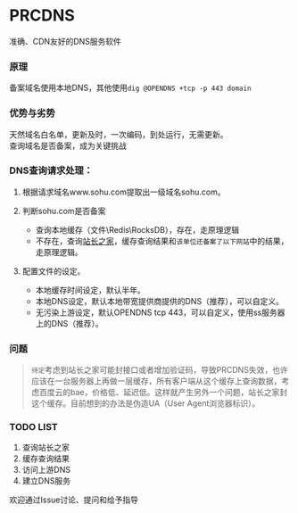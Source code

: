 # PRCDNS
准确、CDN友好的DNS服务软件
### 原理
备案域名使用本地DNS，其他使用`dig @OPENDNS +tcp -p 443 domain`
### 优势与劣势
天然域名白名单，更新及时，一次编码，到处运行，无需更新。   
查询域名是否备案，成为关键挑战
### DNS查询请求处理：

 1. 根据请求域名www.sohu.com提取出一级域名sohu.com。
 2. 判断sohu.com是否备案
    - 查询本地缓存（文件\Redis\RocksDB），存在，走原理逻辑
    - 不存在，查询[站长之家](http://icp.chinaz.com/sohu.com)，缓存查询结果和`该单位还备案了以下网站`中的结果，走原理逻辑。
    
 3. 配置文件的设定。
    - 本地缓存时间设定，默认半年。
    - 本地DNS设定，默认本地带宽提供商提供的DNS（推荐），可以自定义。
    - 无污染上游设定，默认OPENDNS tcp 443，可以自定义，使用ss服务器上的DNS（推荐）。

### 问题
>`待定`考虑到站长之家可能封接口或者增加验证码，导致PRCDNS失效，也许应该在一台服务器上再做一层缓存，所有客户端从这个缓存上查询数据，考虑百度云的bae，价格低、延迟低。这样就产生另外一个问题，站长之家封这个缓存。目前想到的办法是伪造UA（User Agent浏览器标识）。

### TODO LIST
1. 查询站长之家
2. 缓存查询结果
3. 访问上游DNS
4. 建立DNS服务
    
欢迎通过Issue讨论、提问和给予指导    